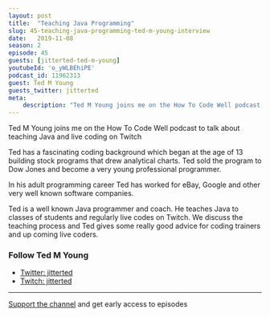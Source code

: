 ```yaml
---
layout: post
title:  "Teaching Java Programming"
slug: 45-teaching-java-programming-ted-m-young-interview
date:   2019-11-08
season: 2
episode: 45
guests: [jitterted-ted-m-young]
youtubeId: 'o_yWLBEhiPE'
podcast_id: 11962313
guest: Ted M Young
guests_twitter: jitterted
meta:
    description: "Ted M Young joins me on the How To Code Well podcast to talk about teaching Java and live coding on Twitch"
---
```

Ted M Young joins me on the How To Code Well podcast to talk about teaching Java and live coding on Twitch

Ted has a fascinating coding background which began at the age of 13 building stock programs that drew analytical charts. Ted sold the program to Dow Jones and become a very young professional programmer.

In his adult programming career Ted has worked for eBay, Google and other very well known software companies.

Ted is a well known Java programmer and coach. He teaches Java to classes of students and regularly live codes on Twitch. We discuss the teaching process and Ted gives some really good advice for coding trainers and up coming live coders.

### Follow Ted M Young

- [Twitter: jitterted](https://twitter.com/jitterted)
- [Twitch: jitterted](http://JitterTed.live)  

-------------------------------

[Support the channel](https://www.patreon.com/howToCodeWell) and get early access to episodes
